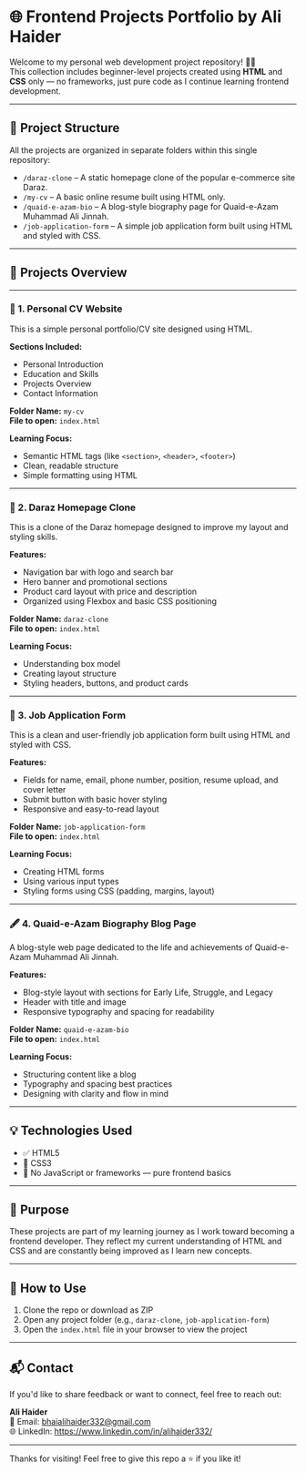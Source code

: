 # 🌐 Frontend Projects Portfolio by Ali Haider

Welcome to my personal web development project repository! 👨‍💻  
This collection includes beginner-level projects created using **HTML** and **CSS** only — no frameworks, just pure code as I continue learning frontend development.

---

## 📁 Project Structure

All the projects are organized in separate folders within this single repository:

- `/daraz-clone` – A static homepage clone of the popular e-commerce site Daraz.
- `/my-cv` – A basic online resume built using HTML only.
- `/quaid-e-azam-bio` – A blog-style biography page for Quaid-e-Azam Muhammad Ali Jinnah.
- `/job-application-form` – A simple job application form built using HTML and styled with CSS.

---

## 🚀 Projects Overview

---

### 📄 1. Personal CV Website

This is a simple personal portfolio/CV site designed using HTML.

**Sections Included:**
- Personal Introduction
- Education and Skills
- Projects Overview
- Contact Information

**Folder Name:** `my-cv`  
**File to open:** `index.html`

**Learning Focus:**
- Semantic HTML tags (like `<section>`, `<header>`, `<footer>`)
- Clean, readable structure
- Simple formatting using HTML

---

### 🛒 2. Daraz Homepage Clone

This is a clone of the Daraz homepage designed to improve my layout and styling skills.

**Features:**
- Navigation bar with logo and search bar
- Hero banner and promotional sections
- Product card layout with price and description
- Organized using Flexbox and basic CSS positioning

**Folder Name:** `daraz-clone`  
**File to open:** `index.html`

**Learning Focus:**
- Understanding box model
- Creating layout structure
- Styling headers, buttons, and product cards

---

### 📝 3. Job Application Form

This is a clean and user-friendly job application form built using HTML and styled with CSS.

**Features:**
- Fields for name, email, phone number, position, resume upload, and cover letter
- Submit button with basic hover styling
- Responsive and easy-to-read layout

**Folder Name:** `job-application-form`  
**File to open:** `index.html`

**Learning Focus:**
- Creating HTML forms
- Using various input types
- Styling forms using CSS (padding, margins, layout)

---

### 🖋️ 4. Quaid-e-Azam Biography Blog Page

A blog-style web page dedicated to the life and achievements of Quaid-e-Azam Muhammad Ali Jinnah.

**Features:**
- Blog-style layout with sections for Early Life, Struggle, and Legacy
- Header with title and image
- Responsive typography and spacing for readability

**Folder Name:** `quaid-e-azam-bio`  
**File to open:** `index.html`

**Learning Focus:**
- Structuring content like a blog
- Typography and spacing best practices
- Designing with clarity and flow in mind

---

## 💡 Technologies Used

- ✅ HTML5  
- 🎨 CSS3  
- 🧠 No JavaScript or frameworks — pure frontend basics

---

## 🎯 Purpose

These projects are part of my learning journey as I work toward becoming a frontend developer. They reflect my current understanding of HTML and CSS and are constantly being improved as I learn new concepts.

---

## 📂 How to Use

1. Clone the repo or download as ZIP  
2. Open any project folder (e.g., `daraz-clone`, `job-application-form`)  
3. Open the `index.html` file in your browser to view the project

---

## 📬 Contact

If you'd like to share feedback or want to connect, feel free to reach out:

**Ali Haider**  
📧 Email: bhaialihaider332@gmail.com  
🌐 LinkedIn: https://www.linkedin.com/in/alihaider332/

---

Thanks for visiting! Feel free to give this repo a ⭐ if you like it!
